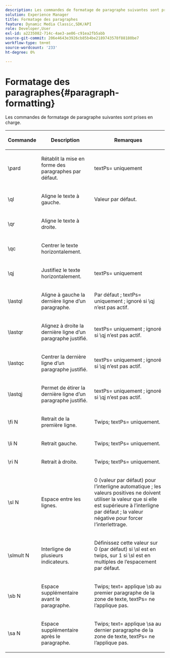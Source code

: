 ```yaml
---
description: Les commandes de formatage de paragraphe suivantes sont prises en charge.
solution: Experience Manager
title: Formatage des paragraphes
feature: Dynamic Media Classic,SDK/API
role: Developer,User
exl-id: a2235082-714c-4ae3-ae06-c91ea2fb5abb
source-git-commit: 206e4643e3926cb85b4be2189743578f88180be7
workflow-type: tm+mt
source-wordcount: '233'
ht-degree: 0%

---
```


# Formatage des paragraphes{#paragraph-formatting}

Les commandes de formatage de paragraphe suivantes sont prises en charge.

<table id="table_5DD044E1C0614A29A2413557DF57197D"> 
 <thead> 
  <tr> 
   <th class="entry"> <p>Commande </p> </th> 
   <th class="entry"> <p>Description </p> </th> 
   <th class="entry"> <p>Remarques </p> </th> 
  </tr> 
 </thead>
 <tbody> 
  <tr> 
   <td> <span class="codeph"> \pard </span> </td> 
   <td> <p>Rétablit la mise en forme des paragraphes par défaut. </p> </td> 
   <td> <p> <span class="codeph"> textPs= </span> uniquement </p> </td> 
  </tr> 
  <tr> 
   <td> <span class="codeph"> \ql </span> </td> 
   <td> <p>Aligne le texte à gauche. </p> </td> 
   <td> <p>Valeur par défaut. </p> </td> 
  </tr> 
  <tr> 
   <td> <span class="codeph"> \qr </span> </td> 
   <td> <p>Aligne le texte à droite. </p> </td> 
   <td> <p> </p> </td> 
  </tr> 
  <tr> 
   <td> <span class="codeph"> \qc </span> </td> 
   <td> <p>Centrer le texte horizontalement. </p> </td> 
   <td> <p> </p> </td> 
  </tr> 
  <tr> 
   <td> <span class="codeph"> \qj </span> </td> 
   <td> <p>Justifiez le texte horizontalement. </p> </td> 
   <td> <p> <span class="codeph"> textPs= </span> uniquement </p> </td> 
  </tr> 
  <tr> 
   <td> <span class="codeph"> \lastql </span> </td> 
   <td> <p>Aligne à gauche la dernière ligne d’un paragraphe. </p> </td> 
   <td> <p>Par défaut ; <span class="codeph"> textPs= </span> uniquement ; ignoré si <span class="codeph"> \qj </span> n’est pas actif. </p> </td> 
  </tr> 
  <tr> 
   <td> <span class="codeph"> \lastqr </span> </td> 
   <td> <p>Alignez à droite la dernière ligne d’un paragraphe justifié. </p> </td> 
   <td> <p> <span class="codeph"> textPs= </span> uniquement ; ignoré si <span class="codeph"> \qj </span> n’est pas actif. </p> </td> 
  </tr> 
  <tr> 
   <td> <span class="codeph"> \lastqc </span> </td> 
   <td> <p>Centrer la dernière ligne d’un paragraphe justifié. </p> </td> 
   <td> <p> <span class="codeph"> textPs= </span> uniquement ; ignoré si <span class="codeph"> \qj </span> n’est pas actif. </p> </td> 
  </tr> 
  <tr> 
   <td> <span class="codeph"> \lastqj </span> </td> 
   <td> <p>Permet de étirer la dernière ligne d’un paragraphe justifié. </p> </td> 
   <td> <p> <span class="codeph"> textPs= </span> uniquement ; ignoré si <span class="codeph"> \qj </span> n’est pas actif. </p> </td> 
  </tr> 
  <tr> 
   <td> <span class="codeph"> \fi <span class="varname"> N </span> </span> </td> 
   <td> <p>Retrait de la première ligne. </p> </td> 
   <td> <p>Twips; <span class="codeph"> textPs= </span> uniquement. </p> </td> 
  </tr> 
  <tr> 
   <td> <span class="codeph"> \li <span class="varname"> N </span> </span> </td> 
   <td> <p>Retrait gauche. </p> </td> 
   <td> <p>Twips; <span class="codeph"> textPs= </span> uniquement. </p> </td> 
  </tr> 
  <tr> 
   <td> <span class="codeph"> \ri <span class="varname"> N </span> </span> </td> 
   <td> <p>Retrait à droite. </p> </td> 
   <td> <p>Twips; <span class="codeph"> textPs= </span> uniquement. </p> </td> 
  </tr> 
  <tr> 
   <td> <span class="codeph"> \sl <span class="varname"> N </span> </span> </td> 
   <td> <p>Espace entre les lignes. </p> </td> 
   <td> <p>0 (valeur par défaut) pour l’interligne automatique ; les valeurs positives ne doivent utiliser la valeur que si elle est supérieure à l’interligne par défaut ; la valeur négative pour forcer l’interlettrage. </p> </td> 
  </tr> 
  <tr> 
   <td> <span class="codeph"> \slmult <span class="varname"> N </span> </span> </td> 
   <td> <p>Interligne de plusieurs indicateurs. </p> </td> 
   <td> <p>Définissez cette valeur sur 0 (par défaut) si <span class="codeph"> \sl </span> est en twips, sur 1 si <span class="codeph"> \sl </span> est en multiples de l’espacement par défaut. </p> </td> 
  </tr> 
  <tr> 
   <td> <span class="codeph"> \sb <span class="varname"> N </span> </span> </td> 
   <td> <p>Espace supplémentaire avant le paragraphe. </p> </td> 
   <td> <p>Twips; <span class="codeph"> text= </span> applique <span class="codeph"> \sb </span> au premier paragraphe de la zone de texte, <span class="codeph"> textPs= </span> ne l’applique pas. </p> </td> 
  </tr> 
  <tr> 
   <td> <span class="codeph"> \sa <span class="varname"> N </span> </span> </td> 
   <td> <p>Espace supplémentaire après le paragraphe. </p> </td> 
   <td> <p>Twips; <span class="codeph"> text= </span> applique <span class="codeph"> \sa </span> au dernier paragraphe de la zone de texte, <span class="codeph"> textPs= </span> ne l’applique pas. </p> </td> 
  </tr> 
 </tbody> 
</table>
